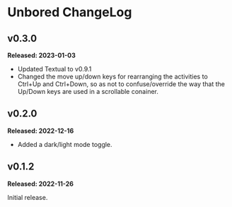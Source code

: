 # Unbored ChangeLog

## v0.3.0

**Released: 2023-01-03**

- Updated Textual to v0.9.1
- Changed the move up/down keys for rearranging the activities to Ctrl+Up
  and Ctrl+Down, so as not to confuse/override the way that the Up/Down keys
  are used in a scrollable conainer.

## v0.2.0

**Released: 2022-12-16**

- Added a dark/light mode toggle.

## v0.1.2

**Released: 2022-11-26**

Initial release.

[//]: # (ChangeLog.md ends here)
